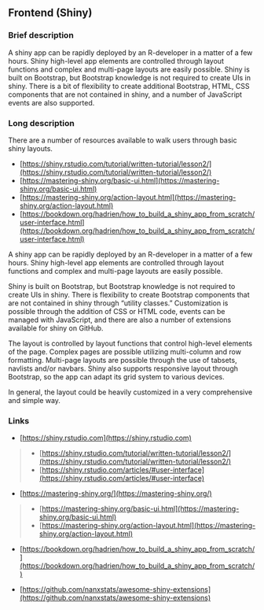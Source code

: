 ## Frontend (Shiny)
### Brief description

A shiny app can be rapidly deployed by an R-developer in a matter of a few hours. Shiny high-level app elements are controlled through layout functions and complex and multi-page layouts are easily possible. Shiny is built on Bootstrap, but Bootstrap knowledge is not required to create UIs in shiny. There is a bit of flexibility to create additional Bootstrap, HTML, CSS components that are not contained in shiny, and a number of JavaScript events are also supported.

### Long description

There are a number of resources available to walk users through basic shiny layouts.
+ [https://shiny.rstudio.com/tutorial/written-tutorial/lesson2/](https://shiny.rstudio.com/tutorial/written-tutorial/lesson2/)
+ [https://mastering-shiny.org/basic-ui.html](https://mastering-shiny.org/basic-ui.html)
+ [https://mastering-shiny.org/action-layout.html](https://mastering-shiny.org/action-layout.html)
+ [https://bookdown.org/hadrien/how_to_build_a_shiny_app_from_scratch/user-interface.html](https://bookdown.org/hadrien/how_to_build_a_shiny_app_from_scratch/user-interface.html)

A shiny app can be rapidly deployed by an R-developer in a matter of a few hours. Shiny high-level app elements are controlled through layout functions and complex and multi-page layouts are easily possible. 

Shiny is built on Bootstrap, but Bootstrap knowledge is not required to create UIs in shiny. There is flexibility to create Bootstrap components that are not contained in shiny through “utility classes.” Customization is possible through the addition of CSS or HTML code, events can be managed with JavaScript, and there are also a number of extensions available for shiny on GitHub.

The layout is controlled by layout functions that control high-level elements of the page. Complex pages are possible utilizing multi-column and row formatting. Multi-page layouts are possible through the use of tabsets, navlists and/or navbars. Shiny also supports responsive layout through Bootstrap, so the app can adapt its grid system to various devices.

In general, the layout could be heavily customized in a very comprehensive and simple way.
### Links

+ [https://shiny.rstudio.com](https://shiny.rstudio.com)
> + [https://shiny.rstudio.com/tutorial/written-tutorial/lesson2/](https://shiny.rstudio.com/tutorial/written-tutorial/lesson2/)
> + [https://shiny.rstudio.com/articles/#user-interface](https://shiny.rstudio.com/articles/#user-interface)

+ [https://mastering-shiny.org/](https://mastering-shiny.org/)
> + [https://mastering-shiny.org/basic-ui.html](https://mastering-shiny.org/basic-ui.html)
> + [https://mastering-shiny.org/action-layout.html](https://mastering-shiny.org/action-layout.html)

+ [https://bookdown.org/hadrien/how_to_build_a_shiny_app_from_scratch/](https://bookdown.org/hadrien/how_to_build_a_shiny_app_from_scratch/)

+ [https://github.com/nanxstats/awesome-shiny-extensions](https://github.com/nanxstats/awesome-shiny-extensions)
